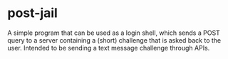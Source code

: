 # post-jail
A simple program that can be used as a login shell, which sends a POST query to a server containing a (short) challenge that is asked back to the user. Intended to be sending a text message challenge through APIs.
